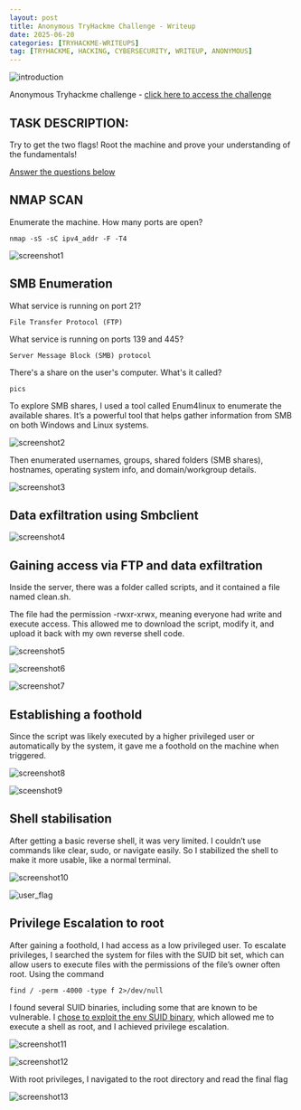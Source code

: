 ```yaml
---
layout: post
title: Anonymous TryHackme Challenge - Writeup
date: 2025-06-20
categories: [TRYHACKME-WRITEUPS]
tag: [TRYHACKME, HACKING, CYBERSECURITY, WRITEUP, ANONYMOUS]
---
```


![introduction](https://upload.wikimedia.org/wikipedia/commons/thumb/a/a6/Anonymous_emblem.svg/1024px-Anonymous_emblem.svg.png)

Anonymous Tryhackme challenge - [click here to access the challenge](https://tryhackme.com/room/anonymous)

## TASK DESCRIPTION:


Try to get the two flags!  Root the machine and prove your understanding of the fundamentals!

[Answer the questions below](https://tryhackme.com/room/anonymous)

## NMAP SCAN 
Enumerate the machine.  How many ports are open?

```terminal
nmap -sS -sC ipv4_addr -F -T4
```

![screenshot1](/images/tryhackme-anonymous/nmap_results.webp)

## SMB Enumeration 

What service is running on port 21?

```Answer
File Transfer Protocol (FTP)
```

What service is running on ports 139 and 445?

```Answer
Server Message Block (SMB) protocol
```

There's a share on the user's computer.  What's it called?

```answer
pics
```

To explore SMB shares, I used a tool called Enum4linux to enumerate the available shares. It’s a powerful tool that helps gather information from SMB on both Windows and Linux systems. 

![screenshot2](/images/tryhackme-anonymous/enum4linux.webp)

Then enumerated usernames, groups, shared folders (SMB shares), hostnames, operating system info, and  domain/workgroup details.

![screenshot3](/images/tryhackme-anonymous/user_enum.webp)

## Data exfiltration using Smbclient

![screenshot4](/images/tryhackme-anonymous/smb_download.webp)

## Gaining access via FTP and data exfiltration

Inside the server, there was a folder called scripts, and it contained a file named clean.sh.

The file had the permission -rwxr-xrwx, meaning everyone had write and execute access. This allowed me to download the script, modify it, and upload it back with my own reverse shell code. 

![screenshot5](/images/tryhackme-anonymous/ftp-access.webp)

![screenshot6](/images/tryhackme-anonymous/ftp-data.webp)

![screenshot7](/images/tryhackme-anonymous/ftp-exfil.webp)

## Establishing a foothold

Since the script was likely executed by a higher privileged user or automatically by the system, it gave me a foothold on the machine when triggered.

![screenshot8](/images/tryhackme-anonymous/ftp-foothold.webp)

![sceenshot9](/images/tryhackme-anonymous/shell-access.webp)

## Shell stabilisation

After getting a basic reverse shell, it was very limited. I couldn’t use commands like clear, sudo, or navigate easily. So I stabilized the shell to make it more usable, like a normal terminal.

![screenshot10](/images/tryhackme-anonymous/stabilization.webp)

![user_flag](/images/tryhackme-anonymous/user_flag.webp)

## Privilege Escalation to root 

After gaining a foothold, I had access as a low privileged user. To escalate privileges, I searched the system for files with the SUID bit set, which can allow users to execute files with the permissions of the file’s owner often root. Using the command 
```console
find / -perm -4000 -type f 2>/dev/null
```
I found several SUID binaries, including some that are known to be vulnerable. I [chose to exploit the env SUID binary](https://gtfobins.github.io/gtfobins/env), which allowed me to execute a shell as root, and I achieved privilege escalation.

![screenshot11](/images/tryhackme-anonymous/priv-esc.webp)

![screenshot12](/images/tryhackme-anonymous/root.webp)

With root privileges, I navigated to the root directory and read the final flag

![screenshot13](/images/tryhackme-anonymous/root2.jpg)



